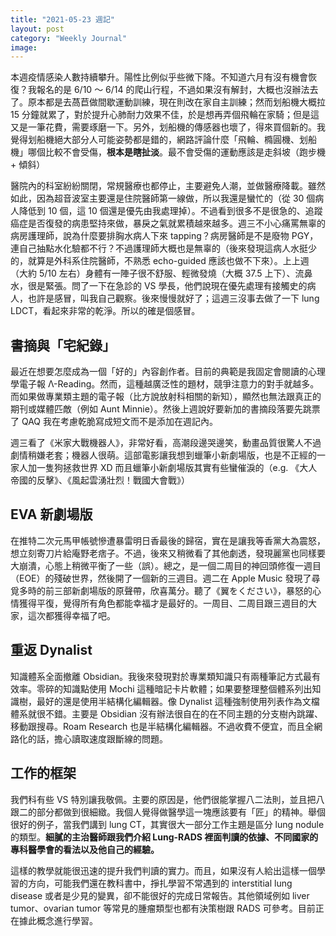 ```yaml
---
title: "2021-05-23 週記"
layout: post
category: "Weekly Journal"
image:
---
```

本週疫情感染人數持續攀升。陽性比例似乎些微下降。不知道六月有沒有機會恢復？我報名的是 6/10 ～ 6/14 的爬山行程，不過如果沒有解封，大概也沒辦法去了。原本都是去萵苣做間歇運動訓練，現在則改在家自主訓練；然而划船機大概拉 15 分鐘就累了，對於提升心肺耐力效果不佳，於是想再弄個飛輪在家騎；但是這又是一筆花費，需要琢磨一下。另外，划船機的傳感器也壞了，得來買個新的。我覺得划船機絕大部分人可能姿勢都是錯的，網路評論什麼「飛輪、橢圓機、划船機」哪個比較不會受傷，**根本是瞎扯淡**。最不會受傷的運動應該是走斜坡（跑步機 + 傾斜）

醫院內的科室紛紛關閉，常規醫療也都停止，主要避免人潮，並做醫療降載。雖然如此，因為超音波室主要還是住院醫師第一線做，所以我還是蠻忙的（從 30 個病人降低到 10 個，這 10 個還是優先由我處理掉）。不過看到很多不是很急的、追蹤癌症是否復發的病患堅持來做，暴戾之氣就累積越來越多。週三不小心痛罵無辜的病房護理師，說為什麼要排胸水病人下來 tapping？病房醫師是不是廢物 PGY，連自己抽點水化驗都不行？不過護理師大概也是無辜的（後來發現這病人水挺少的，就算是外科系住院醫師，不熟悉 echo-guided 應該也做不下來）。上上週（大約 5/10 左右）身體有一陣子很不舒服、輕微發燒（大概 37.5 上下）、流鼻水，很是緊張。問了一下在急診的 VS 學長，他們說現在優先處理有接觸史的病人，也許是感冒，叫我自己觀察。後來慢慢就好了；這週三沒事去做了一下 lung LDCT，看起來非常的乾淨。所以的確是個感冒。

## 書摘與「宅紀錄」
最近在想要怎麼成為一個「好的」內容創作者。目前的典範是我固定會閱讀的心理學電子報 Λ-Reading。然而，這種越廣泛性的題材，競爭注意力的對手就越多。而如果做專業類主題的電子報（比方說放射科相關的新知），顯然也無法跟真正的期刊或媒體匹敵（例如 Aunt Minnie）。然後上週說好要新加的書摘段落要先跳票了 QAQ 我在考慮乾脆寫成短文而不是添加在週記內。

週三看了《米家大戰機器人》，非常好看，高潮段邊哭邊笑，動畫品質很驚人不過劇情稍嫌老套；機器人很萌。這部電影讓我想到蠟筆小新劇場版，也是不正經的一家人加一隻狗拯救世界 XD 而且蠟筆小新劇場版其實有些蠻催淚的（e.g. 《大人帝國的反擊》、《風起雲湧壯烈！戰國大會戰》）

## EVA 新劇場版
在推特二次元馬甲帳號慘遭暴雷明日香最後的歸宿，實在是讓我等香黨大為震怒，想立刻寄刀片給庵野老痞子。不過，後來又稍微看了其他劇透，發現麗黨也同樣要大崩潰，心態上稍微平衡了一些（誤）。總之，是一個二周目的神回頭修復一週目（EOE）的殘破世界，然後開了一個新的三週目。週二在 Apple Music 發現了尋覓多時的前三部新劇場版的原聲帶，欣喜萬分。聽了《翼をください》，暴怒的心情獲得平復，覺得所有角色都能幸福才是最好的。一周目、二周目跟三週目的大家，這次都獲得幸福了吧。

## 重返 Dynalist
知識體系全面撤離 Obsidian。我後來發現對於專業類知識只有兩種筆記方式最有效率。零碎的知識點使用 Mochi 這種暗記卡片軟體；如果要整理整個體系列出知識樹，最好的還是使用半結構化編輯器。像 Dynalist 這種強制使用列表作為文檔體系就很不錯。主要是 Obsidian 沒有辦法很自在的在不同主題的分支樹內跳躍、移動跟搜尋。Roam Research 也是半結構化編輯器。不過收費不便宜，而且全網路化的話，擔心讀取速度跟斷線的問題。

## 工作的框架
我們科有些 VS 特別讓我敬佩。主要的原因是，他們很能掌握八二法則，並且把八跟二的部分都做到很細緻。我個人覺得做醫學這一塊應該要有「匠」的精神。舉個很好的例子，當我們講到 lung CT，其實很大一部分工作主題是區分 lung nodule 的類型。**細膩的主治醫師跟我們介紹 Lung-RADS 裡面判讀的依據、不同國家的專科醫學會的看法以及他自己的經驗。**

這樣的教學就能很迅速的提升我們判讀的實力。而且，如果沒有人給出這樣一個學習的方向，可能我們還在教科書中，掙扎學習不常遇到的 interstitial lung disease 或者是少見的變異，卻不能很好的完成日常報告。其他領域例如 liver tumor、ovarian tumor 等常見的腫瘤類型也都有決策樹跟 RADS 可參考。目前正在據此概念進行學習。